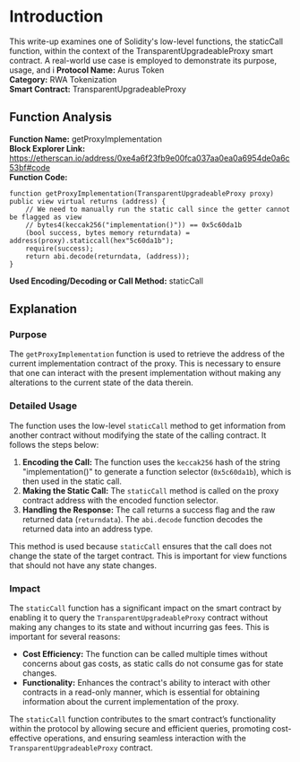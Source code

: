 
# Introduction
This write-up examines one of Solidity's low-level functions, the staticCall function, within the context of the TransparentUpgradeableProxy smart contract. A real-world use case is employed to demonstrate its purpose, usage, and i
**Protocol Name:** Aurus Token  
**Category:** RWA Tokenization  
**Smart Contract:** TransparentUpgradeableProxy  

## Function Analysis

**Function Name:** getProxyImplementation  
**Block Explorer Link:** https://etherscan.io/address/0xe4a6f23fb9e00fca037aa0ea0a6954de0a6c53bf#code  
**Function Code:**  
```solidity
function getProxyImplementation(TransparentUpgradeableProxy proxy) public view virtual returns (address) {
    // We need to manually run the static call since the getter cannot be flagged as view
    // bytes4(keccak256("implementation()")) == 0x5c60da1b
    (bool success, bytes memory returndata) = address(proxy).staticcall(hex"5c60da1b");
    require(success);
    return abi.decode(returndata, (address));
}
```
**Used Encoding/Decoding or Call Method:** staticCall

## Explanation

### Purpose
The `getProxyImplementation` function is used to retrieve the address of the current implementation contract of the proxy. This is necessary to ensure that one can interact with the present implementation without making any alterations to the current state of the data therein.

### Detailed Usage
The function uses the low-level `staticCall` method to get information from another contract without modifying the state of the calling contract. It follows the steps below:
1. **Encoding the Call:** The function uses the `keccak256` hash of the string "implementation()" to generate a function selector (`0x5c60da1b`), which is then used in the static call.
2. **Making the Static Call:** The `staticCall` method is called on the proxy contract address with the encoded function selector.
3. **Handling the Response:** The call returns a success flag and the raw returned data (`returndata`). The `abi.decode` function decodes the returned data into an address type.

This method is used because `staticCall` ensures that the call does not change the state of the target contract. This is important for view functions that should not have any state changes.

### Impact
The `staticCall` function has a significant impact on the smart contract by enabling it to query the `TransparentUpgradeableProxy` contract without making any changes to its state and without incurring gas fees. This is important for several reasons:
- **Cost Efficiency:** The function can be called multiple times without concerns about gas costs, as static calls do not consume gas for state changes.
- **Functionality:** Enhances the contract's ability to interact with other contracts in a read-only manner, which is essential for obtaining information about the current implementation of the proxy.

The `staticCall` function contributes to the smart contract’s functionality within the protocol by allowing secure and efficient queries, promoting cost-effective operations, and ensuring seamless interaction with the `TransparentUpgradeableProxy` contract.
```
